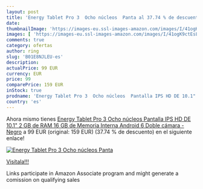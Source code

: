 ```yaml
---
layout: post
title: 'Energy Tablet Pro 3  Ocho núcleos  Panta al 37.74 % de descuento'
date: 
thumbnailImage: 'https://images-eu.ssl-images-amazon.com/images/I/41ogK9ctEsL._SL200_.jpg'
images: [ 'https://images-eu.ssl-images-amazon.com/images/I/41ogK9ctEsL._SL200_.jpg' ]
comments: true
category: ofertas
author: ring
slug: 'B01E8NJLEU-es'
description:
actualPrice: 99 EUR
currency: EUR
price: 99
comparePrice: 159 EUR
inStock: true
prodname: 'Energy Tablet Pro 3  Ocho núcleos  Pantalla IPS HD DE 10.1"  2 GB de RAM  16 GB de Memoria Interna  Android 6  Doble cámara  - Negro'
country: 'es'
---
```


Ahora mismo tienes [Energy Tablet Pro 3  Ocho núcleos  Pantalla IPS HD DE 10.1"  2 GB de RAM  16 GB de Memoria Interna  Android 6  Doble cámara  - Negro](https://www.amazon.es/dp/B01E8NJLEU/?tag=tolees-21) a 99 EUR (original: 159 EUR) (37.74 %  de descuento) en el siguiente enlace!

[![Energy Tablet Pro 3  Ocho núcleos  Panta](https://images-eu.ssl-images-amazon.com/images/I/41ogK9ctEsL._SL200_.jpg)](https://www.amazon.es/dp/B01E8NJLEU/?tag=tolees-21)

[Visítala!!!](https://www.amazon.es/dp/B01E8NJLEU/?tag=tolees-21)

Links participate in Amazon Associate program and might generate a comission on qualifying sales
